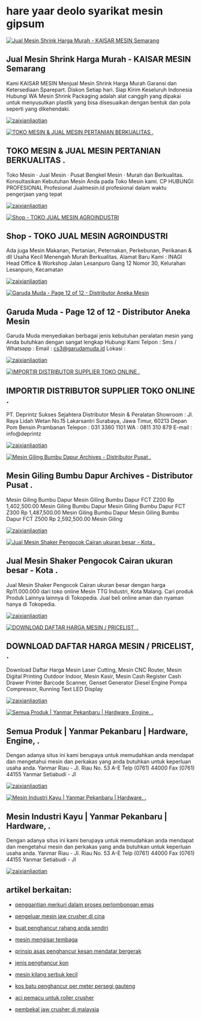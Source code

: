 # hare yaar deolo syarikat mesin gipsum
<a href="https://mnn.zoosnet.net/LR/Chatpre.aspx?id=MNN94995150&p=https://topgrinding.com/" target="_blank">![Jual Mesin Shrink Harga Murah - KAISAR MESIN Semarang](https://github.com/technlg/images/blob/main/50.jpg)</a>
## Jual Mesin Shrink Harga Murah - KAISAR MESIN Semarang
Kami KAISAR MESIN Menjual Mesin Shrink Harga Murah Garansi dan Ketersediaan Sparepart. Diskon Setiap hari. Siap Kirim Keseluruh Indonesia Hubungi WA Mesin Shrink Packaging adalah alat canggih yang dipakai untuk menyusutkan plastik yang bisa disesuaikan dengan bentuk dan pola seperti yang dikehendaki. 
<a href="https://mnn.zoosnet.net/LR/Chatpre.aspx?id=MNN94995150&p=https://topgrinding.com/" target="_blank"><img src="https://github.com/technlg/images/raw/main/chat11.jpg" alt="zaixianliaotian"/></a><a href="//whatsapp.shibangsoft.com/WhatsApp.php" ><img src="https://github.com/technlg/images/raw/main/chat11.png" alt=""></a>
<a href="https://mnn.zoosnet.net/LR/Chatpre.aspx?id=MNN94995150&p=https://topgrinding.com/" target="_blank">![TOKO MESIN & JUAL MESIN PERTANIAN BERKUALITAS .](https://github.com/technlg/images/blob/main/5.jpg)</a>
## TOKO MESIN & JUAL MESIN PERTANIAN BERKUALITAS .
Toko Mesin · Jual Mesin · Pusat Bengkel Mesin · Murah dan Berkualitas. Konsultasikan Kebutuhan Mesin Anda pada Toko Mesin kami. CP HUBUNGI: PROFESIONAL Profesional Jualmesin.id profesional dalam waktu pengerjaan yang tepat 
<a href="https://mnn.zoosnet.net/LR/Chatpre.aspx?id=MNN94995150&p=https://topgrinding.com/" target="_blank"><img src="https://github.com/technlg/images/raw/main/chat11.jpg" alt="zaixianliaotian"/></a><a href="//whatsapp.shibangsoft.com/WhatsApp.php" ><img src="https://github.com/technlg/images/raw/main/chat11.png" alt=""></a>
<a href="https://mnn.zoosnet.net/LR/Chatpre.aspx?id=MNN94995150&p=https://topgrinding.com/" target="_blank">![Shop - TOKO JUAL MESIN AGROINDUSTRI](https://github.com/technlg/images/blob/main/48.jpg)</a>
## Shop - TOKO JUAL MESIN AGROINDUSTRI
Ada juga Mesin Makanan, Pertanian, Peternakan, Perkebunan, Perikanan & dll Usaha Kecil Menengah Murah Berkualitas. Alamat Baru Kami : INAGI Head Office & Workshop Jalan Lesanpuro Gang 12 Nomor 30, Kelurahan Lesanpuro, Kecamatan
<a href="https://mnn.zoosnet.net/LR/Chatpre.aspx?id=MNN94995150&p=https://topgrinding.com/" target="_blank"><img src="https://github.com/technlg/images/raw/main/chat11.jpg" alt="zaixianliaotian"/></a><a href="//whatsapp.shibangsoft.com/WhatsApp.php" ><img src="https://github.com/technlg/images/raw/main/chat11.png" alt=""></a>
<a href="https://mnn.zoosnet.net/LR/Chatpre.aspx?id=MNN94995150&p=https://topgrinding.com/" target="_blank">![Garuda Muda - Page 12 of 12 - Distributor Aneka Mesin](https://github.com/technlg/images/blob/main/18.jpg)</a>
## Garuda Muda - Page 12 of 12 - Distributor Aneka Mesin
Garuda Muda menyediakan berbagai jenis kebutuhan peralatan mesin yang Anda butuhkan dengan sangat lengkap Hubungi Kami Telpon : Sms / Whatsapp : Email : cs3@garudamuda.id Lokasi : 
<a href="https://mnn.zoosnet.net/LR/Chatpre.aspx?id=MNN94995150&p=https://topgrinding.com/" target="_blank"><img src="https://github.com/technlg/images/raw/main/chat11.jpg" alt="zaixianliaotian"/></a><a href="//whatsapp.shibangsoft.com/WhatsApp.php" ><img src="https://github.com/technlg/images/raw/main/chat11.png" alt=""></a>
<a href="https://mnn.zoosnet.net/LR/Chatpre.aspx?id=MNN94995150&p=https://topgrinding.com/" target="_blank">![IMPORTIR DISTRIBUTOR SUPPLIER TOKO ONLINE .](https://github.com/technlg/images/blob/main/29.jpg)</a>
## IMPORTIR DISTRIBUTOR SUPPLIER TOKO ONLINE .
PT. Deprintz Sukses Sejahtera Distributor Mesin & Peralatan Showroom : Jl. Raya Lidah Wetan No.15 Lakarsantri Surabaya, Jawa Timur, 60213 Depan Pom Bensin Prambanan Telepon : 031 3360 1101 WA : 0811 310 879 E-mail : info@deprintz
<a href="https://mnn.zoosnet.net/LR/Chatpre.aspx?id=MNN94995150&p=https://topgrinding.com/" target="_blank"><img src="https://github.com/technlg/images/raw/main/chat11.jpg" alt="zaixianliaotian"/></a><a href="//whatsapp.shibangsoft.com/WhatsApp.php" ><img src="https://github.com/technlg/images/raw/main/chat11.png" alt=""></a>
<a href="https://mnn.zoosnet.net/LR/Chatpre.aspx?id=MNN94995150&p=https://topgrinding.com/" target="_blank">![Mesin Giling Bumbu Dapur Archives - Distributor Pusat .](https://github.com/technlg/images/blob/main/53.jpg)</a>
## Mesin Giling Bumbu Dapur Archives - Distributor Pusat .
Mesin Giling Bumbu Dapur Mesin Giling Bumbu Dapur FCT Z200 Rp 1,402,500.00 Mesin Giling Bumbu Dapur Mesin Giling Bumbu Dapur FCT Z300 Rp 1,487,500.00 Mesin Giling Bumbu Dapur Mesin Giling Bumbu Dapur FCT Z500 Rp 2,592,500.00 Mesin Giling 
<a href="https://mnn.zoosnet.net/LR/Chatpre.aspx?id=MNN94995150&p=https://topgrinding.com/" target="_blank"><img src="https://github.com/technlg/images/raw/main/chat11.jpg" alt="zaixianliaotian"/></a><a href="//whatsapp.shibangsoft.com/WhatsApp.php" ><img src="https://github.com/technlg/images/raw/main/chat11.png" alt=""></a>
<a href="https://mnn.zoosnet.net/LR/Chatpre.aspx?id=MNN94995150&p=https://topgrinding.com/" target="_blank">![Jual Mesin Shaker Pengocok Cairan ukuran besar - Kota .](https://github.com/technlg/images/blob/main/27.jpg)</a>
## Jual Mesin Shaker Pengocok Cairan ukuran besar - Kota .
Jual Mesin Shaker Pengocok Cairan ukuran besar dengan harga Rp11.000.000 dari toko online Mesin TTG Industri, Kota Malang. Cari produk Produk Lainnya lainnya di Tokopedia. Jual beli online aman dan nyaman hanya di Tokopedia.
<a href="https://mnn.zoosnet.net/LR/Chatpre.aspx?id=MNN94995150&p=https://topgrinding.com/" target="_blank"><img src="https://github.com/technlg/images/raw/main/chat11.jpg" alt="zaixianliaotian"/></a><a href="//whatsapp.shibangsoft.com/WhatsApp.php" ><img src="https://github.com/technlg/images/raw/main/chat11.png" alt=""></a>
<a href="https://mnn.zoosnet.net/LR/Chatpre.aspx?id=MNN94995150&p=https://topgrinding.com/" target="_blank">![DOWNLOAD DAFTAR HARGA MESIN / PRICELIST, .](https://github.com/technlg/images/blob/main/12.jpg)</a>
## DOWNLOAD DAFTAR HARGA MESIN / PRICELIST, .
Download Daftar Harga Mesin Laser Cutting, Mesin CNC Router, Mesin Digital Printing Outdoor Indoor, Mesin Kasir, Mesin Cash Register Cash Drawer Printer Barcode Scanner, Genset Generator Diesel Engine Pompa Compressor, Running Text LED Display
<a href="https://mnn.zoosnet.net/LR/Chatpre.aspx?id=MNN94995150&p=https://topgrinding.com/" target="_blank"><img src="https://github.com/technlg/images/raw/main/chat11.jpg" alt="zaixianliaotian"/></a><a href="//whatsapp.shibangsoft.com/WhatsApp.php" ><img src="https://github.com/technlg/images/raw/main/chat11.png" alt=""></a>
<a href="https://mnn.zoosnet.net/LR/Chatpre.aspx?id=MNN94995150&p=https://topgrinding.com/" target="_blank">![Semua Produk | Yanmar Pekanbaru | Hardware, Engine, .](https://github.com/technlg/images/blob/main/10.jpg)</a>
## Semua Produk | Yanmar Pekanbaru | Hardware, Engine, .
Dengan adanya situs ini kami berupaya untuk memudahkan anda mendapat dan mengetahui mesin dan perkakas yang anda butuhkan untuk keperluan usaha anda. Yanmar Riau - Jl. Riau No. 53 A-E Telp (0761) 44000 Fax (0761) 44155 Yanmar Setiabudi - Jl 
<a href="https://mnn.zoosnet.net/LR/Chatpre.aspx?id=MNN94995150&p=https://topgrinding.com/" target="_blank"><img src="https://github.com/technlg/images/raw/main/chat11.jpg" alt="zaixianliaotian"/></a><a href="//whatsapp.shibangsoft.com/WhatsApp.php" ><img src="https://github.com/technlg/images/raw/main/chat11.png" alt=""></a>
<a href="https://mnn.zoosnet.net/LR/Chatpre.aspx?id=MNN94995150&p=https://topgrinding.com/" target="_blank">![Mesin Industri Kayu | Yanmar Pekanbaru | Hardware, .](https://github.com/technlg/images/blob/main/10.jpg)</a>
## Mesin Industri Kayu | Yanmar Pekanbaru | Hardware, .
Dengan adanya situs ini kami berupaya untuk memudahkan anda mendapat dan mengetahui mesin dan perkakas yang anda butuhkan untuk keperluan usaha anda. Yanmar Riau - Jl. Riau No. 53 A-E Telp (0761) 44000 Fax (0761) 44155 Yanmar Setiabudi - Jl 
<a href="https://mnn.zoosnet.net/LR/Chatpre.aspx?id=MNN94995150&p=https://topgrinding.com/" target="_blank"><img src="https://github.com/technlg/images/raw/main/chat11.jpg" alt="zaixianliaotian"/></a><a href="//whatsapp.shibangsoft.com/WhatsApp.php" ><img src="https://github.com/technlg/images/raw/main/chat11.png" alt=""></a>
## artikel berkaitan:
* [penggantian merkuri dalam proses perlombongan emas](penggantian%20merkuri%20dalam%20proses%20perlombongan%20emas.md)
* [pengeluar mesin jaw crusher di cina](pengeluar%20mesin%20jaw%20crusher%20di%20cina.md)
* [buat penghancur rahang anda sendiri](buat%20penghancur%20rahang%20anda%20sendiri.md)
* [mesin mengisar tembaga](mesin%20mengisar%20tembaga.md)
* [prinsip asas penghancur kesan mendatar bergerak](prinsip%20asas%20penghancur%20kesan%20mendatar%20bergerak.md)
* [jenis penghancur kon](jenis%20penghancur%20kon.md)
* [mesin kilang serbuk kecil](mesin%20kilang%20serbuk%20kecil.md)
* [kos batu penghancur per meter persegi gauteng](kos%20batu%20penghancur%20per%20meter%20persegi%20gauteng.md)
* [aci pemacu untuk roller crusher](aci%20pemacu%20untuk%20roller%20crusher.md)
* [pembekal jaw crusher di malaysia](pembekal%20jaw%20crusher%20di%20malaysia.md)
